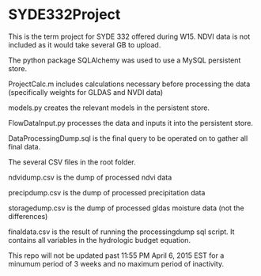 # SYDE332Project
This is the term project for SYDE 332 offered during W15. NDVI data is not included as it would take several GB to upload. 

The python package SQLAlchemy was used to use a MySQL persistent store. 

ProjectCalc.m includes calculations necessary before processing the data (specifically weights for GLDAS and NVDI data)

models.py creates the relevant models in the persistent store. 

FlowDataInput.py processes the data and inputs it into the persistent store.

DataProcessingDump.sql is the final query to be operated on to gather all final data. 

The several CSV files in the root folder.

ndvidump.csv is the dump of processed ndvi data

precipdump.csv is the dump of processed precipitation data

storagedump.csv is the dump of processed gldas moisture data (not the differences)

finaldata.csv is the result of running the processingdump sql script. It contains all variables in the hydrologic budget equation.

This repo will not be updated past 11:55 PM April 6, 2015 EST for a minumum period of 3 weeks and no maximum period of inactivity.
